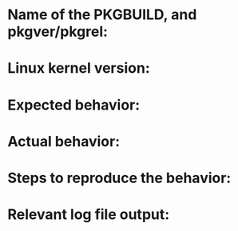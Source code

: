 <!-- Delete non-relevant parts if this is not a bug report, and please fill in all relevant items. -->

<!-- Linking to a specific commit is also helpful -->
# Name of the PKGBUILD, and pkgver/pkgrel:

# Linux kernel version:

# Expected behavior:

# Actual behavior:

# Steps to reproduce the behavior:

# Relevant log file output:
